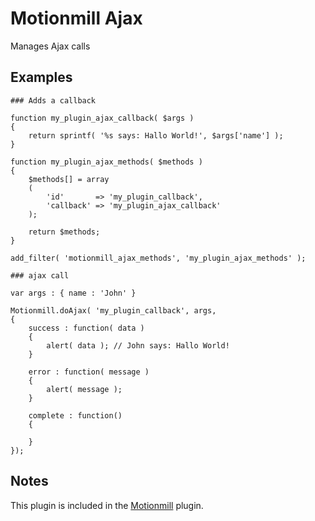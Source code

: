 Motionmill Ajax
===============

Manages Ajax calls

Examples
--------

	### Adds a callback

	function my_plugin_ajax_callback( $args )
	{
		return sprintf( '%s says: Hallo World!', $args['name'] );
	}

	function my_plugin_ajax_methods( $methods )
	{
		$methods[] = array
		(
			'id'       => 'my_plugin_callback',
			'callback' => 'my_plugin_ajax_callback'
		);

		return $methods;
	}

	add_filter( 'motionmill_ajax_methods', 'my_plugin_ajax_methods' );

	### ajax call

	var args : { name : 'John' }

	Motionmill.doAjax( 'my_plugin_callback', args,
	{
		success : function( data )
		{
			alert( data ); // John says: Hallo World!
		}
		
		error : function( message )
		{
			alert( message );
		}
		
		complete : function()
		{
		
		}
	});

Notes
-----

This plugin is included in the [Motionmill](https://github.com/addwittz/motionmill) plugin.

